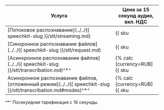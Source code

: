 | Услуга | Цена за 15 секунд аудио,<br/>вкл. НДС |
| --- | --- |
| [Потоковое распознавание](../../{{ speechkit-slug }}/stt/streaming.md)                                          | {{ sku|RUB|speechkit.stt.v1|string }} |
| [Синхронное распознавание файлов](../../{{ speechkit-slug }}/stt/request.md)                                    | {{ sku|RUB|speechkit.stt.v1|string }} |
| [Асинхронное распознавание файлов](../../{{ speechkit-slug }}/stt/transcribation.md)^*^                         | {% calc [currency=RUB] {{ sku|RUB|speechkit.stt_long_running.v1|number }} × 15 %} |
| Асинхронное распознавание файлов, [отложенный режим](../../{{ speechkit-slug }}/stt/transcribation.md#modes)^*^ | {% calc [currency=RUB] {{ sku|RUB|speechkit.stt_long_running_deferred.v1|number }} × 15 %} |

^*^ Посекундная тарификация с 16 секунды.
